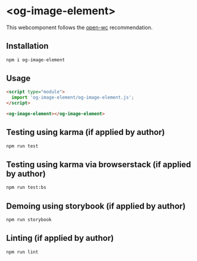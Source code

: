 # \<og-image-element>

This webcomponent follows the [open-wc](https://github.com/open-wc/open-wc) recommendation.

## Installation
```bash
npm i og-image-element
```

## Usage
```html
<script type="module">
  import 'og-image-element/og-image-element.js';
</script>

<og-image-element></og-image-element>
```

## Testing using karma (if applied by author)
```bash
npm run test
```

## Testing using karma via browserstack (if applied by author)
```bash
npm run test:bs
```

## Demoing using storybook (if applied by author)
```bash
npm run storybook
```

## Linting (if applied by author)
```bash
npm run lint
```
